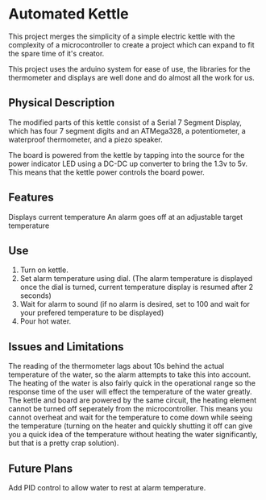 # Automated Kettle

This project merges the simplicity of a simple electric kettle with the complexity of a microcontroller to create a project which can expand to fit the spare time of it's creator.

This project uses the arduino system for ease of use, the libraries for the thermometer and displays are well done and do almost all the work for us.

## Physical Description

The modified parts of this kettle consist of a Serial 7 Segment Display, which has four 7 segment digits and an ATMega328, a potentiometer, a waterproof thermometer, and a piezo speaker.

The board is powered from the kettle by tapping into the source for the power indicator LED using a DC-DC up converter to bring the 1.3v to 5v. This means that the kettle power controls the board power.


## Features

Displays current temperature
An alarm goes off at an adjustable target temperature


## Use

1. Turn on kettle.
2. Set alarm temperature using dial. (The alarm temperature is displayed once the dial is turned, current temperature display is resumed after 2 seconds)
3. Wait for alarm to sound (if no alarm is desired, set to 100 and wait for your prefered temperature to be displayed)
4. Pour hot water.


## Issues and Limitations

The reading of the thermometer lags about 10s behind the actual temperature of the water, so the alarm attempts to take this into account. The heating of the water is also fairly quick in the operational range so the response time of the user will effect the temperature of the water greatly. The kettle and board are powered by the same circuit, the heating element cannot be turned off seperately from the microcontroller. This means you cannot overheat and wait for the temperature to come down while seeing the temperature (turning on the heater and quickly shutting it off can give you a quick idea of the temperature without heating the water significantly, but that is a pretty crap solution).


## Future Plans

Add PID control to allow water to rest at alarm temperature.

